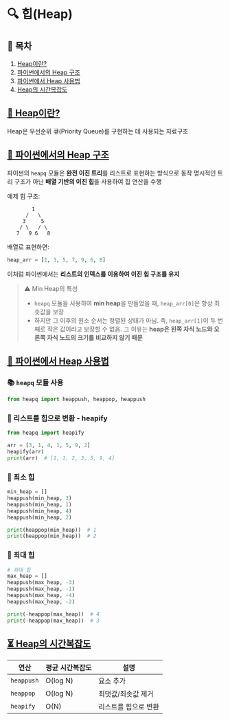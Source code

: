 
<br><br>

# 🔍 힙(Heap)

## 📌 목차
1. [Heap이란?](#1)
2. [파이썬에서의 Heap 구조](#2)
3. [파이썬에서 Heap 사용법](#3)
4. [Heap의 시간복잡도](#4)

## [📌 Heap이란?](#1)
Heap은 우선순위 큐(Priority Queue)를 구현하는 데 사용되는 자료구조

## [📌 파이썬에서의 Heap 구조](#2)
파이썬의 `heapq` 모듈은 **완전 이진 트리**를 리스트로 표현하는 방식으로 동작
명시적인 트리 구조가 아닌 **배열 기반의 이진 힙**을 사용하여 힙 연산을 수행
 
예제 힙 구조:
```
        1
      /   \
     3     5
    / \   / \
   7   9 6   8 
```
배열로 표현하면:
```python
heap_arr = [1, 3, 5, 7, 9, 6, 8]
```
이처럼 파이썬에서는 **리스트의 인덱스를 이용하여 이진 힙 구조를 유지**

> ⚠️ Min Heap의 특성
>- `heapq` 모듈을 사용하여 **min heap**을 만들었을 때, `heap_arr[0]`은 항상 최솟값을 보장
>- 하지만 그 이후의 원소 순서는 정렬된 상태가 아님. 즉, `heap_arr[1]`이 두 번째로 작은 값이라고 보장할 수 없음. 그 이유는 **heap은 왼쪽 자식 노드와 오른쪽 자식 노드의 크기를 비교하지 않기 때문**



## [📌 파이썬에서 Heap 사용법](#3)

### 📚 `heapq` 모듈 사용
```python
from heapq import heappush, heappop, heappush
```

### 📌 리스트를 힙으로 변환 - heapify
```python
from heapq import heapify

arr = [3, 1, 4, 1, 5, 9, 2]
heapify(arr)
print(arr)  # [1, 1, 2, 3, 5, 9, 4]
```

### 📌 최소 힙
```python
min_heap = []
heappush(min_heap, 3)
heappush(min_heap, 1)
heappush(min_heap, 4)
heappush(min_heap, 2)

print(heappop(min_heap))  # 1
print(heappop(min_heap))  # 2
```

### 📌 최대 힙
```python
# 최대 힙
max_heap = []
heappush(max_heap, -3)
heappush(max_heap, -1)
heappush(max_heap, -4)
heappush(max_heap, -2)

print(-heappop(max_heap))  # 4
print(-heappop(max_heap))  # 3
```

## [⏳ Heap의 시간복잡도](#4)

| 연산        | 평균 시간복잡도 | 설명 |
|------------|--------------|------|
| `heappush` | O(log N)    | 요소 추가 |
| `heappop`  | O(log N)    | 최댓값/최솟값 제거 |
| `heapify`  | O(N)        | 리스트를 힙으로 변환 |
